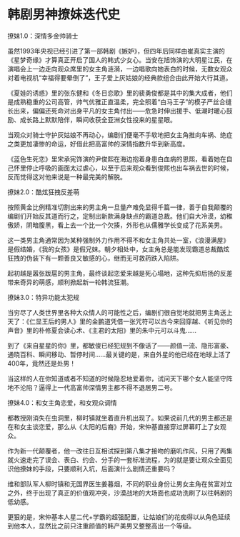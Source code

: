 # 韩剧男神撩妹迭代史

撩妹1.0：深情多金帅骑士 

虽然1993年央视已经引进了第一部韩剧《嫉妒》，但四年后同样由崔真实主演的《星梦奇缘》才算真正开启了国人的韩式少女心。当安在旭饰演的大明星江民，在演唱会上一边走向观众席里的女主角涟漪，一边唱歌向她表白的时候，无数女观众对着电视机“幸福得要晕倒了”，王子爱上灰姑娘的经典款组合由此开始大行其道。 

《夏娃的诱惑》里的张东健和《冬日恋歌》里的裴勇俊都是其中的集大成者，他们是成熟稳重的公司高管，帅气优雅正直温柔，完全照着“白马王子”的模子严丝合缝长出来，偏偏还死命对出身平凡的女主角付出——危急时伸出援手、低潮时暖心鼓励、成长路上默默陪伴，瞬间收获全亚洲女性投来的星星眼。 

当观众对骑士守护灰姑娘不再动心，编剧们便毫不手软地把女主角推向车祸、绝症之类更加凄惨的命运，好借此把高富帅的深情指数升华到新高度。 

《蓝色生死恋》里宋承宪饰演的尹俊熙在海边抱着身患白血病的恩熙，看着她在自己怀里停止呼吸的画面太过虐心，以至于后来观众看到俊熙也出车祸去世的时候，反而觉得这对他来说是一种最完美的解脱。 

撩妹2.0：酷炫狂拽反差萌 

按照黄金比例精准切割出来的男主角一旦量产难免显得千篇一律，善于自我颠覆的编剧们开始反其道而行之，定制出新款满身缺点的霸道总裁。他们自大冷漠，幼稚傲娇，阴暗腹黑，看上去一个比一个欠揍，外形也从儒雅学长变成了花系美男。 

这一类男主角通常因为某种强制外力作用不得不和女主角共处一室，《浪漫满屋》是假结婚，《我的女孩》是假兄妹。朝夕相处中，女主角总是能发现霸道总裁酷炫狂拽的伪装下有一颗善良又敏感的心，继而无可救药跌入陷阱。 

起初越是嚣张跋扈的男主角，最终谈起恋爱来越是死心塌地，这种先抑后扬的反差带来奇异的萌感，顺利掀起新一轮韩流狂潮。 

撩妹3.0：特异功能太犯规 

当穷尽了人类世界里各种大众情人的可能性之后，编剧们很自觉地就把男主角送上天了：《仁显王后的男人》里的金鹏道凭借一张咒符可以古今来回穿越、《听见你的声音》里的朴修夏会读心术、《主君的太阳》里的朱中元可以斗鬼…… 

到了《来自星星的你》里，都敏俊已经犯规到不像话了——颜值一流、隐形富豪、通晓百科、瞬间移动、暂停时间……最关键的是，来自外星的他已经在地球上活了400年，竟然还是处男！ 

当这样的人在你知道或者不知道的时候隐忍地爱着你，试问天下哪个女人能坚守阵地不沦陷？逼得上一代高富帅深情男主都不得不退居男二号。 

撩妹4.0：和女主角恋爱，和女观众调情 

都教授刚消失在虫洞里，柳时镇就坐着直升机出现了。如果说前几代的男主都还是在和女主谈恋爱，那么从《太阳的后裔》开始，宋仲基直接穿过屏幕盯上了女观众。 

作为新一代颠覆者，他一改往日互相试探到第八集才接吻的磨叽作风，只用了两集就火速走完了误会、表白、约会、分手的一套标准流程，为的就是要让观众全面见识他撩妹的手段，只要顺利入坑，后面演什么剧情还重要吗？ 

维和部队军人柳时镇和无国界医生姜暮烟，不同的职业身份让男女主角在贫富对立之外，终于出现了真正的价值观冲突，沙漠战地的大场面也成功洗刷了以往韩剧的低幼感。 

更狠的是，宋仲基本人星二代+学霸的超强配置，让姑娘们的花痴得以从角色延续到他本人，显然比之前只注重颜值的韩产美男又整整高出一个等级。